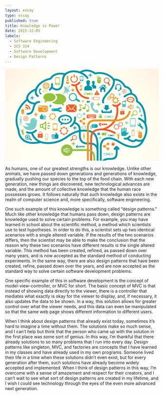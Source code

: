 ```yaml
---
layout: essay
type: essay
published: true
title: Knowledge is Power
date: 2015-12-05
labels:
  - Software Engineering
  - ICS 314
  - Software Development
  - Design Patterns
---
```


<img class="ui centered image" src="../images/knowledge.jpg">

As humans, one of our greatest strengths is our knowledge. Unlike other animals, we have passed down generations and generations of knowledge, gradually pushing our species to the top of the food chain. With each new generation, new things are discovered, new technological advances are made, and the amount of collective knowledge that the human race possesses grows. It follows naturally that such knowledge also exists in the realm of computer science and, more specifically, software engineering. 

One such example of this knowledge is something called “design patterns.” Much like other knowledge that humans pass down, design patterns are knowledge used to solve certain problems. For example, you may have learned in school about the scientific method, a method which scientists use to test hypotheses. In order to do this, a scientist sets up two identical scenarios with a single altered variable. If the results of the two scenarios differs, then the scientist may be able to make the conclusion that the reason why these two scenarios have different results is the single altered variable. This method has been created, refined, as passed down over many years, and is now accepted as the standard method of conducting experiments. In the same way, there are also design patterns that have been created, refine, passed down over the years, and are now accepted as the standard way to solve certain software development problems.

One specific example of this in software development is the concept of model-view-controller, or MVC for short. The basic concept of MVC is that instead of showing data directly to the viewer, there is a controller that mediates what exactly is okay for the viewer to display, and, if necessary, it also updates the data to be shown. In a way, this solution allows for greater control over what the viewer needs, and this data can even be manipulated so that the same web page shows different information to different users.

When I think about design patterns that already exist today, sometimes it’s hard to imagine a time without them. The solutions make so much sense, and I can’t help but think that the person who came up with the solution in the first place was some sort of genius. In this way, I’m thankful that there already solutions to so many problems that I run into every day. Design patterns like singleton, MVC, and factories are concepts that I have learned in my classes and have already used in my own programs. Someone lived their life in a time when these solutions didn’t even exist, but for every generation after them, such solutions have already become widely accepted and implemented. When I think of design patterns in this way, I’m overcome with a sense of amazement and respect for their creators, and I can’t wait to see what sort of design patterns are created in my lifetime, and I wish I could see technology through the eyes of the even more advanced next generation.
